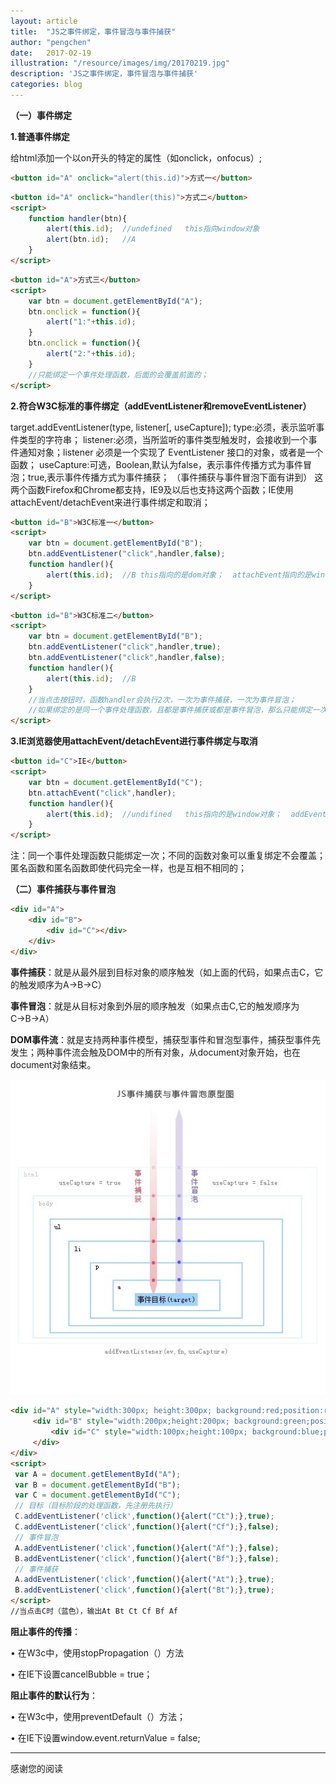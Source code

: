 ```yaml
---
layout: article
title:  "JS之事件绑定，事件冒泡与事件捕获"
author: "pengchen"
date:   2017-02-19
illustration: "/resource/images/img/20170219.jpg"
description: 'JS之事件绑定，事件冒泡与事件捕获'
categories: blog
---
```


**（一）事件绑定**

**1.普通事件绑定**

给html添加一个以on开头的特定的属性（如onclick，onfocus）;

```html
<button id="A" onclick="alert(this.id)">方式一</button>
```

```html
<button id="A" onclick="handler(this)">方式二</button>
<script>
    function handler(btn){
        alert(this.id);  //undefined   this指向window对象
        alert(btn.id);   //A
    }
</script>
```

```html
<button id="A">方式三</button>
<script>
    var btn = document.getElementById("A");
    btn.onclick = function(){
        alert("1:"+this.id);
    }
    btn.onclick = function(){
        alert("2:"+this.id);
    }
    //只能绑定一个事件处理函数，后面的会覆盖前面的；
</script>
```


**2.符合W3C标准的事件绑定（addEventListener和removeEventListener）**

target.addEventListener(type, listener[, useCapture]);
    type:必须，表示监听事件类型的字符串；
    listener:必须，当所监听的事件类型触发时，会接收到一个事件通知对象；listener 必须是一个实现了 EventListener 接口的对象，或者是一个函数；
    useCapture:可选，Boolean,默认为false，表示事件传播方式为事件冒泡；true,表示事件传播方式为事件捕获；
   （事件捕获与事件冒泡下面有讲到）
这两个函数Firefox和Chrome都支持，IE9及以后也支持这两个函数；IE使用attachEvent/detachEvent来进行事件绑定和取消；


```html
<button id="B">W3C标准一</button>
<script>
    var btn = document.getElementById("B");
    btn.addEventListener("click",handler,false);
    function handler(){
        alert(this.id);  //B this指向的是dom对象；  attachEvent指向的是window对象
    }
</script>
```

```html
<button id="B">W3C标准二</button>
<script>
    var btn = document.getElementById("B");
    btn.addEventListener("click",handler,true);
    btn.addEventListener("click",handler,false);
    function handler(){
        alert(this.id);  //B
    }
    //当点击按钮时，函数handler会执行2次，一次为事件捕获，一次为事件冒泡；
    //如果绑定的是同一个事件处理函数，且都是事件捕获或都是事件冒泡，那么只能绑定一次；
</script>
```


**3.IE浏览器使用attachEvent/detachEvent进行事件绑定与取消**

```html
<button id="C">IE</button>
<script>
    var btn = document.getElementById("C");
    btn.attachEvent("click",handler);
    function handler(){
        alert(this.id);  //undifined   this指向的是window对象；  addEventListener指向的是dom对象
    }
</script>
```

注：同一个事件处理函数只能绑定一次；不同的函数对象可以重复绑定不会覆盖；匿名函数和匿名函数即使代码完全一样，也是互相不相同的；

**（二）事件捕获与事件冒泡**

```html
<div id="A">
	<div id="B">
		<div id="C"></div>
	</div>
</div>
```


**事件捕获**：就是从最外层到目标对象的顺序触发（如上面的代码，如果点击C，它的触发顺序为A→B→C）

**事件冒泡**：就是从目标对象到外层的顺序触发（如果点击C,它的触发顺序为C→B→A）

**DOM事件流**：就是支持两种事件模型，捕获型事件和冒泡型事件，捕获型事件先发生；两种事件流会触及DOM中的所有对象，从document对象开始，也在document对象结束。


![JS之事件绑定，事件冒泡与事件捕获](/resource/images/img/20170219.jpg)

```html
<div id="A" style="width:300px; height:300px; background:red;position:relative;">
     <div id="B" style="width:200px;height:200px; background:green;position:relative;top:50px;margin:auto;">
         <div id="C" style="width:100px;height:100px; background:blue;position:relative;top:50px;margin:auto;"></div>
     </div>
</div>
<script>
 var A = document.getElementById("A");
 var B = document.getElementById("B");
 var C = document.getElementById("C");
 // 目标（目标阶段的处理函数，先注册先执行）
 C.addEventListener('click',function(){alert("Ct");},true);
 C.addEventListener('click',function(){alert("Cf");},false);
 // 事件冒泡
 A.addEventListener('click',function(){alert("Af");},false);
 B.addEventListener('click',function(){alert("Bf");},false);
 // 事件捕获
 A.addEventListener('click',function(){alert("At");},true);
 B.addEventListener('click',function(){alert("Bt");},true);
</script>
//当点击C时（蓝色），输出At Bt Ct Cf Bf Af
```


**阻止事件的传播**：

• 在W3c中，使用stopPropagation（）方法

• 在IE下设置cancelBubble = true；

**阻止事件的默认行为**：

• 在W3c中，使用preventDefault（）方法；

• 在IE下设置window.event.returnValue = false;

---
感谢您的阅读